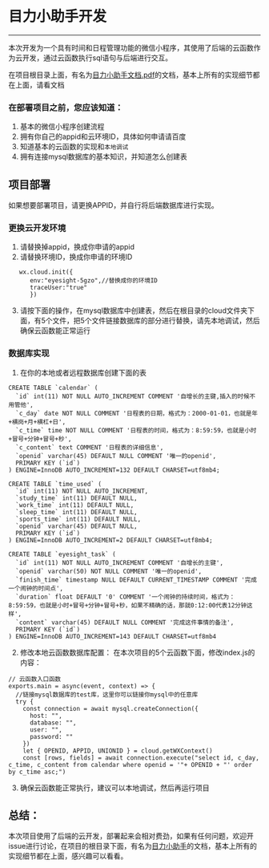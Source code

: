 # 目力小助手开发
---
本次开发为一个具有时间和日程管理功能的微信小程序，其使用了后端的云函数作为云开发，通过云函数执行sql语句与后端进行交互。

在项目根目录上面，有名为[目力小助手文档.pdf](./目力小助手文档.pdf)的文档，基本上所有的实现细节都在上面，请看文档

### 在部署项目之前，您应该知道：   

1. 基本的微信小程序创建流程
2. 拥有你自己的appid和云环境ID，具体如何申请请百度
3. 知道基本的云函数的实现和`本地调试`
4. 拥有连接mysql数据库的基本知识，并知道怎么创建表


## 项目部署

如果想要部署项目，请更换APPID，并自行将后端数据库进行实现。
### 更换云开发环境
1. 请替换掉appid，换成你申请的appid
2. 请替换环境ID，换成你申请的环境ID
```
   wx.cloud.init({
      env:"eyesight-5gzo",//替换成你的环境ID
      traceUser:"true"
      })
```
3. 请按下面的操作，在mysql数据库中创建表，然后在根目录的cloud文件夹下面，有5个文件，把5个文件链接数据库的部分进行替换，请先本地调试，然后确保云函数能正常运行

### 数据库实现
1. 在你的本地或者远程数据库创建下面的表
```
CREATE TABLE `calendar` (
  `id` int(11) NOT NULL AUTO_INCREMENT COMMENT '自增长的主键,插入的时候不用管他',
  `c_day` date NOT NULL COMMENT '日程表的日期，格式为：2000-01-01，也就是年+横岗+月+横杠+日',
  `c_time` time NOT NULL COMMENT '日程表的时间，格式为：8:59:59，也就是小时+冒号+分钟+冒号+秒',
  `c_content` text COMMENT '日程表的详细信息',
  `openid` varchar(45) DEFAULT NULL COMMENT '唯一的openid',
  PRIMARY KEY (`id`)
) ENGINE=InnoDB AUTO_INCREMENT=132 DEFAULT CHARSET=utf8mb4;

CREATE TABLE `time_used` (
  `id` int(11) NOT NULL AUTO_INCREMENT,
  `study_time` int(11) DEFAULT NULL,
  `work_time` int(11) DEFAULT NULL,
  `sleep_time` int(11) DEFAULT NULL,
  `sports_time` int(11) DEFAULT NULL,
  `openid` varchar(45) DEFAULT NULL,
  PRIMARY KEY (`id`)
) ENGINE=InnoDB AUTO_INCREMENT=2 DEFAULT CHARSET=utf8mb4;

CREATE TABLE `eyesight_task` (
  `id` int(11) NOT NULL AUTO_INCREMENT COMMENT '自增长的主键',
  `openid` varchar(50) NOT NULL COMMENT '唯一的openid',
  `finish_time` timestamp NULL DEFAULT CURRENT_TIMESTAMP COMMENT '完成一个闹钟的时间点',
  `duration` float DEFAULT '0' COMMENT '一个闹钟的持续时间，格式为：8:59:59，也就是小时+冒号+分钟+冒号+秒，如果不精确的话，那就0:12:00代表12分钟这样',
  `content` varchar(45) DEFAULT NULL COMMENT '完成这件事情的备注',
  PRIMARY KEY (`id`)
) ENGINE=InnoDB AUTO_INCREMENT=143 DEFAULT CHARSET=utf8mb4
```
2. 修改本地云函数数据库配置：
在本次项目的5个云函数下面，修改index.js的内容：
```
// 云函数入口函数
exports.main = async(event, context) => {
  //链接mysql数据库的test库，这里你可以链接你mysql中的任意库
  try {
    const connection = await mysql.createConnection({
      host: "",
      database: "",
      user: "",
      password: ""
    })
    let { OPENID, APPID, UNIONID } = cloud.getWXContext()
    const [rows, fields] = await connection.execute("select id, c_day, c_time, c_content from calendar where openid = '"+ OPENID + "' order by c_time asc;")
```
3. 确保云函数能正常执行，建议可以本地调试，然后再运行项目

## 总结：
本次项目使用了后端的云开发，部署起来会相对费劲，如果有任何问题，欢迎开issue进行讨论，在项目的根目录下面，有名为[目力小助手](./目力小助手文档.pdf)的文档，基本上所有的实现细节都在上面，感兴趣可以看看。

